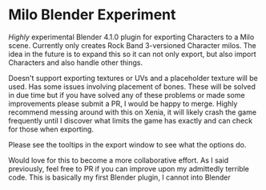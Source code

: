 # Milo Blender Experiment

*Highly* experimental Blender 4.1.0 plugin for exporting Characters to a Milo scene. Currently only creates Rock Band 3-versioned Character milos. The idea in the future is to expand this so it can not only export, but also import Characters and also handle other things.

Doesn't support exporting textures or UVs and a placeholder texture will be used. Has some issues involving placement of bones. These will be solved in due time but if you have solved any of these problems or made some improvements please submit a PR, I would be happy to merge. Highly recommend messing around with this on Xenia, it will  likely crash the game frequently until I discover what limits the game has exactly and can check for those when exporting.

Please see the tooltips in the export window to see what the options do.

Would love for this to become a more collaborative effort. As I said previously, feel free to PR if you can improve upon my admittedly terrible code. This is basically my first Blender plugin, I cannot into Blender
